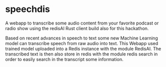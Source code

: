 # speechdis

A webapp to transcribe some audio content from your favorite podcast or radio show using the redisAI Rust client build also for this hackathon.

Based on recent advances in speech to text some new Machine Learning model can transcribe speech from raw audio into text. This Webapp used trained model uploaded into a Redis instance with the module RedisAI. The transcribed text is then also store in redis with the module redis search in order to easily search in the transcript some information.
